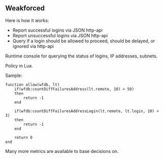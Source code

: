 Weakforced
----------

Here is how it works:
 * Report successful logins via JSON http-api
 * Report unsuccessful logins via JSON http-api
 * Query if a login should be allowed to proceed, should be delayed, or ignored via http-api

Runtime console for querying the status of logins, IP addresses, subnets.

Policy in Lua.

Sample:

```
function allow(wfdb, lt)
	if(wfdb:countDiffFailuresAddress(lt.remote, 10) > 50)
	then
		return -1
	end

	if(wfdb:countDiffFailuresAddressLogin(lt.remote, lt.login, 10) > 3)
	then
		return -1
	end

	return 0
end
```

Many more metrics are available to base decisions on.


